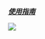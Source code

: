 [***使用指南*** ](http://tangram.pingguohe.net/docs/android/access-tangram) <br>
<div width="100px" height="200px"><img src="https://img.alicdn.com/tfs/TB1v8lrQpXXXXcEXFXXXXXXXXXX-600-1067.gif"/></div>

